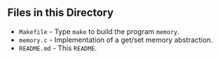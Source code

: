 ## Files in this Directory
* `Makefile` - Type `make` to build the program `memory`.
* `memory.c` - Implementation of a get/set memory abstraction.
* `README.md` - This `README`.